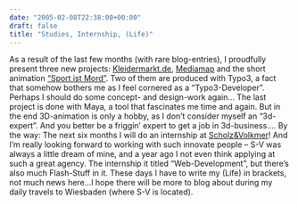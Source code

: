 ```yaml
---
date: "2005-02-08T22:38:00+00:00"
draft: false
title: "Studies, Internship, (Life)"
---
```

As a result of the last few months (with rare blog-entries), I
proudfully present three new projects:
[Kleidermarkt.de](http://chillu.com/299/#kleidermarkt),
[Mediamap](http://chillu.com/299/#mediamap) and the short animation
[“Sport ist Mord”](http://chillu.com/298/#sport-ist-mord). Two of
them are produced with Typo3, a fact that somehow bothers me as I
feel cornered as a “Typo3-Developer”. Perhaps I should do some
concept- and design-work again… The last project is done with Maya,
a tool that fascinates me time and again. But in the end
3D-animation is only a hobby, as I don’t consider myself an
“3d-expert”. And you better be a friggin’ expert to get a job in
3d-business…. By the way: The next six months I will do an
internship at [Scholz&Volkmer](http://www.s-v.de)! And I’m really
looking forward to working with such innovate people – S-V was
always a little dream of mine, and a year ago I not even think
applying at such a great agency. The internship it titled
“Web-Development”, but there’s also much Flash-Stuff in it. These
days I have to write my (Life) in brackets, not much news here…I
hope there will be more to blog about during my daily travels to
Wiesbaden (where S-V is located).




